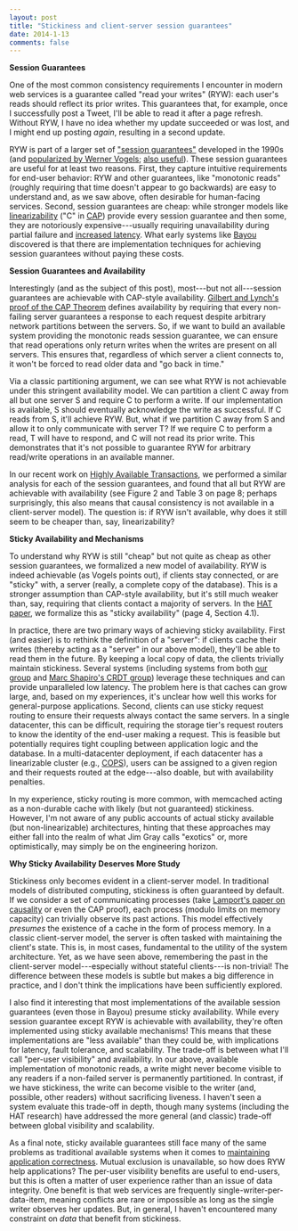 ```yaml
---
layout: post
title: "Stickiness and client-server session guarantees"
date: 2014-1-13
comments: false
---
```


**Session Guarantees**

One of the most common consistency requirements I encounter in modern
web services is a guarantee called "read your writes" (RYW): each
user's reads should reflect its prior writes. This guarantees that,
for example, once I successfully post a Tweet, I'll be able to read it
after a page refresh. Without RYW, I have no idea whether my update
succeeded or was lost, and I might end up posting *again*, resulting
in a second update.

RYW is part of a larger set of ["session
guarantees"](http://www.cs.utexas.edu/~lorenzo/corsi/cs380d/papers/SessionGuaranteesBayou.pdf)
developed in the 1990s (and [popularized by Werner Vogels](http://queue.acm.org/detail.cfm?id=1466448); [also useful](http://pages.cs.wisc.edu/~cs739-1/papers/consistencybaseball.pdf)). These session guarantees are useful for at least two
reasons. First, they capture intuitive requirements for end-user
behavior: RYW and other guarantees, like "monotonic reads" (roughly
requiring that time doesn't appear to go backwards) are easy to
understand and, as we saw above, often desirable for human-facing services. Second,
session guarantees are cheap: while stronger models like
[linearizability](http://en.wikipedia.org/wiki/Linearizability) ("C"
in [CAP](http://henryr.github.io/cap-faq/)) provide every session
guarantee and then some, they are notoriously expensive---usually
requiring unavailability during partial failure and [increased
latency](http://cs-www.cs.yale.edu/homes/dna/papers/abadi-pacelc.pdf). What
early systems like
[Bayou](http://zoo.cs.yale.edu/classes/cs422/2013/bib/terry95managing.pdf)
discovered is that there are implementation techniques for achieving
session guarantees without paying these costs.

**Session Guarantees and Availability**

Interestingly (and as the subject of this post), most---but not
all---session guarantees are achievable with CAP-style
availability. [Gilbert and Lynch's proof of the CAP
Theorem](http://lpd.epfl.ch/sgilbert/pubs/BrewersConjecture-SigAct.pdf)
defines availability by requiring that every non-failing server
guarantees a response to each request despite arbitrary network
partitions between the servers. So, if we want to build an available
system providing the monotonic reads session guarantee, we can ensure
that read operations only return writes when the writes are present on
all servers. This ensures that, regardless of which server a client
connects to, it won't be forced to read older data and "go back in time."

Via a classic partitioning argument, we can see what RYW is not
achievable under this stringent availability model. We can partition a
client C away from all but one server S and require C to perform a
write. If our implementation is available, S should eventually
acknowledge the write as successful. If C reads from S, it'll achieve
RYW. But, what if we partition C away from S and allow it to only
communicate with server T? If we require C to perform a read, T will
have to respond, and C will not read its prior write. This demonstrates
that it's not possible to guarantee RYW for arbitrary read/write
operations in an available manner.

In our recent work on [Highly Available
Transactions](http://www.bailis.org/papers/hat-vldb2014.pdf), we
performed a similar analysis for each of the session guarantees, and
found that all but RYW are achievable with availability (see Figure 2
and Table 3 on page 8; perhaps surprisingly, this also means that
causal consistency is not available in a client-server model). The
question is: if RYW isn't available, why does it still seem to be
cheaper than, say, linearizability?

**Sticky Availability and Mechanisms**

To understand why RYW is still "cheap" but not quite as cheap as other
session guarantees, we formalized a new model of availability. RYW is
indeed achievable (as Vogels points out), if clients stay connected,
or are "sticky" with, a server (really, a complete copy of the
database). This is a stronger assumption than CAP-style availability,
but it's still much weaker than, say, requiring that clients contact a
majority of servers. In the [HAT
paper](http://www.bailis.org/papers/hat-vldb2014.pdf), we formalize
this as "sticky availability" (page 4, Section 4.1).

In practice, there are two primary ways of achieving sticky
availability. First (and easier) is to rethink the definition of a
"server": if clients cache their writes (thereby acting as a "server"
in our above model), they'll be able to read them in the future. By
keeping a local copy of data, the clients trivially maintain
stickiness. Several systems (including systems from both [our
group](http://www.bailis.org/papers/bolton-sigmod2013.pdf) and [Marc
Shapiro's CRDT group](http://arxiv.org/pdf/1310.3107.pdf)) leverage
these techniques and can provide unparalleled low latency. The problem
here is that caches can grow large, and, based on my experiences, it's
unclear how well this works for general-purpose applications. Second,
clients can use sticky request routing to ensure their requests always
contact the same servers. In a single datacenter, this can be
difficult, requiring the storage tier's request routers to know the
identity of the end-user making a request. This is feasible but
potentially requires tight coupling between application logic and the
database. In a multi-datacenter deployment, if each datacenter has a
linearizable cluster (e.g.,
[COPS](http://www-users.cselabs.umn.edu/classes/Fall-2012/csci8980-2/papers/cops.pdf)),
users can be assigned to a given region and their requests routed at
the edge---also doable, but with availability penalties.

In my experience, sticky routing is more common, with memcached acting
as a non-durable cache with likely (but not guaranteed)
stickiness. However, I'm not aware of any public accounts of actual
sticky available (but non-linearizable) architectures, hinting that
these approaches may either fall into the realm of what Jim Gray calls
"exotics" or, more optimistically, may simply be on the engineering horizon.

**Why Sticky Availability Deserves More Study**

Stickiness only becomes evident in a client-server model. In
traditional models of distributed computing, stickiness is often
guaranteed by default. If we consider a set of communicating processes
(take [Lamport's paper on
causality](http://www.cs.utexas.edu/users/lorenzo/corsi/cs380d/papers/time-clocks.pdf)
or even the CAP proof), each process (modulo limits on memory
capacity) can trivially observe its past actions. This model
effectively *presumes* the existence of a cache in the form of process
memory. In a classic client-server model, the server is often tasked
with maintaining the client's state. This is, in most cases,
fundamental to the utility of the system architecture. Yet, as we have
seen above, remembering the past in the client-server
model---especially without stateful clients---is non-trivial! The
difference between these models is subtle but makes a big difference
in practice, and I don't think the implications have been sufficiently
explored.

I also find it interesting that most implementations of the available
session guarantees (even those in Bayou) presume sticky
availability. While every session guarantee except RYW is achievable
with availability, they're often implemented using sticky available
mechanisms! This means that these implementations are "less available"
than they could be, with implications for latency, fault tolerance,
and scalability. The trade-off is between what I'll call "per-user
visibility" and availability. In our above, available implementation
of monotonic reads, a write might never become visible to any readers
if a non-failed server is permanently partitioned. In contrast, if we
have stickiness, the write can become visible to the writer (and,
possible, other readers) without sacrificing liveness. I haven't seen
a system evaluate this trade-off in depth, though many systems
(including the HAT research) have addressed the more general (and
classic) trade-off between global visibility and scalability.

As a final note, sticky available guarantees still face many of the
same problems as traditional available systems when it comes to
[maintaining application
correctness](http://www.youtube.com/watch?v=_rAdJkAbGls). Mutual
exclusion is unavailable, so how does RYW help applications? The
per-user visibility benefits are useful to end-users, but this is
often a matter of user experience rather than an issue of data
integrity. One benefit is that web services are frequently
single-writer-per-data-item, meaning conflicts are rare or impossible
as long as the single writer observes her updates. But, in general, I
haven't encountered many constraint on *data* that benefit from stickiness.